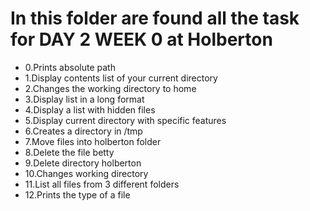 # In this folder are found all the task for DAY 2 WEEK 0 at Holberton

* 0.Prints absolute path
* 1.Display contents list of your current directory
* 2.Changes the working directory to home
* 3.Display list in a long format
* 4.Display a list with hidden files
* 5.Display current directory with specific features
* 6.Creates a directory in /tmp
* 7.Move files into holberton folder
* 8.Delete the file betty
* 9.Delete directory holberton
* 10.Changes working directory
* 11.List all files from 3 different folders
* 12.Prints the type of a file 